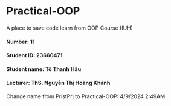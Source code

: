 # Practical-OOP
A place to save code learn from OOP Course (IUH)

#### Number: 11
#### Student ID: 23660471
#### Student name: Tô Thanh Hậu
#### Lecturer: ThS. Nguyễn Thị Hoàng Khánh



Change name from PristPrj to Practical-OOP: 4/9/2024 2:49AM
